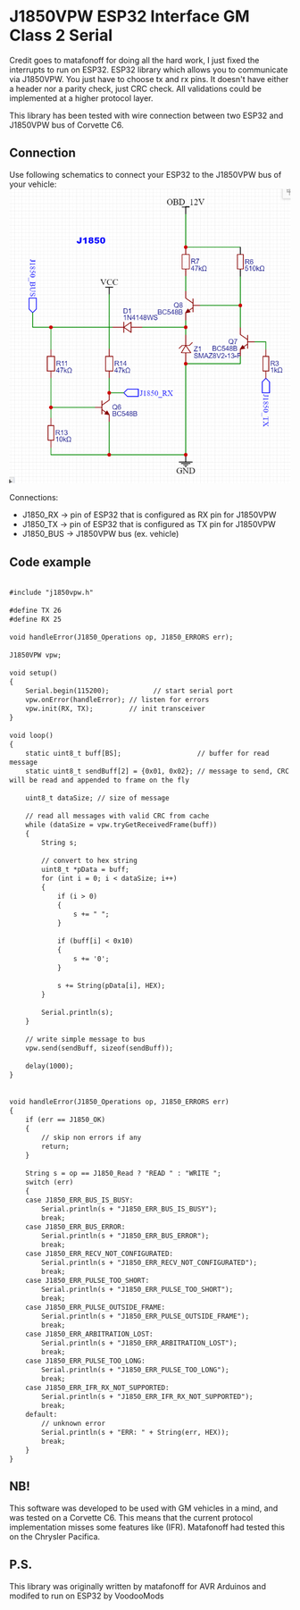 # J1850VPW ESP32 Interface GM Class 2 Serial
Credit goes to matafonoff for doing all the hard work, I just fixed the interrupts to run on ESP32.
ESP32 library which allows you to communicate via J1850VPW.
You just have to choose tx and rx pins.
It doesn't have either a header nor a parity check, just CRC check. 
All validations could be implemented at a higher protocol layer.

This library has been tested with wire connection between two ESP32 and J1850VPW bus of Corvette C6. 

## Connection
Use following schematics to connect your ESP32 to the J1850VPW bus of your vehicle:
![schematics](img/schematics.jpg)

Connections:
* J1850_RX -> pin of ESP32 that is configured as RX pin for J1850VPW
* J1850_TX -> pin of ESP32 that is configured as TX pin for J1850VPW
* J1850_BUS -> J1850VPW bus (ex. vehicle)

## Code example
~~~~

#include "j1850vpw.h"

#define TX 26
#define RX 25

void handleError(J1850_Operations op, J1850_ERRORS err);

J1850VPW vpw;

void setup()
{
    Serial.begin(115200);           // start serial port
    vpw.onError(handleError); // listen for errors
    vpw.init(RX, TX);         // init transceiver
}

void loop()
{
    static uint8_t buff[BS];                   // buffer for read message
    static uint8_t sendBuff[2] = {0x01, 0x02}; // message to send, CRC will be read and appended to frame on the fly

    uint8_t dataSize; // size of message

    // read all messages with valid CRC from cache
    while (dataSize = vpw.tryGetReceivedFrame(buff))
    {
        String s;

        // convert to hex string
        uint8_t *pData = buff;
        for (int i = 0; i < dataSize; i++)
        {
            if (i > 0)
            {
                s += " ";
            }

            if (buff[i] < 0x10)
            {
                s += '0';
            }

            s += String(pData[i], HEX);
        }

        Serial.println(s);
    }

    // write simple message to bus
    vpw.send(sendBuff, sizeof(sendBuff));

    delay(1000);
}


void handleError(J1850_Operations op, J1850_ERRORS err)
{
    if (err == J1850_OK)
    {
        // skip non errors if any
        return;
    }

    String s = op == J1850_Read ? "READ " : "WRITE ";
    switch (err)
    {
    case J1850_ERR_BUS_IS_BUSY:
        Serial.println(s + "J1850_ERR_BUS_IS_BUSY");
        break;
    case J1850_ERR_BUS_ERROR:
        Serial.println(s + "J1850_ERR_BUS_ERROR");
        break;
    case J1850_ERR_RECV_NOT_CONFIGURATED:
        Serial.println(s + "J1850_ERR_RECV_NOT_CONFIGURATED");
        break;
    case J1850_ERR_PULSE_TOO_SHORT:
        Serial.println(s + "J1850_ERR_PULSE_TOO_SHORT");
        break;
    case J1850_ERR_PULSE_OUTSIDE_FRAME:
        Serial.println(s + "J1850_ERR_PULSE_OUTSIDE_FRAME");
        break;
    case J1850_ERR_ARBITRATION_LOST:
        Serial.println(s + "J1850_ERR_ARBITRATION_LOST");
        break;
    case J1850_ERR_PULSE_TOO_LONG:
        Serial.println(s + "J1850_ERR_PULSE_TOO_LONG");
        break;
    case J1850_ERR_IFR_RX_NOT_SUPPORTED:
        Serial.println(s + "J1850_ERR_IFR_RX_NOT_SUPPORTED");
        break;
    default:
        // unknown error
        Serial.println(s + "ERR: " + String(err, HEX));
        break;
    }
}
~~~~

## NB!
This software was developed to be used with GM vehicles in a mind, and was tested on a Corvette C6. 
This means that the current protocol implementation misses some features like (IFR).
Matafonoff had tested this on the Chrysler Pacifica.

## P.S.
This library was originally written by matafonoff for AVR Arduinos and modifed to run on ESP32 by VoodooMods
